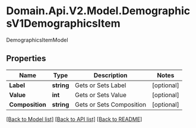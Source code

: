 # Domain.Api.V2.Model.DemographicsV1DemographicsItem
DemographicsItemModel
## Properties

Name | Type | Description | Notes
------------ | ------------- | ------------- | -------------
**Label** | **string** | Gets or Sets Label | [optional] 
**Value** | **int** | Gets or Sets Value | [optional] 
**Composition** | **string** | Gets or Sets Composition | [optional] 

[[Back to Model list]](../README.md#documentation-for-models) [[Back to API list]](../README.md#documentation-for-api-endpoints) [[Back to README]](../README.md)

